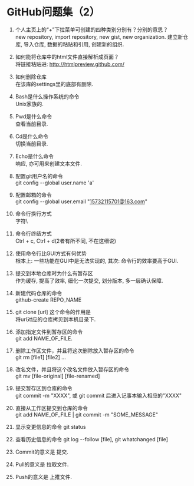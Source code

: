 # GitHub问题集（2）
1. 个人主页上的“+”下拉菜单可创建的四种类别分别有？分别的意思？  
	new repository, import repository, 	new gist, 			new organization.
	建立新仓库,		导入仓库,			数据的粘贴和引用,	创建新的组织.

2.	如何能将仓库中的html文件直接解析成页面？  
	将链接粘贴进: http://htmlpreview.github.com/

3.	如何删除仓库  
	在该库的settings里的底部有删除.

4.	Bash是什么操作系统的命令  
	Unix家族的.

5.	Pwd是什么命令  
	查看当前目录.

6.	Cd是什么命令  
	切换当前目录.

7.	Echo是什么命令  
	响应, 亦可用来创建文本文件.

8.	配置git用户名的命令  
	git config --global user.name 'a'

9.	配置邮箱的命令  
	git config --global user.email "15732115701@163.com"

10.	命令行换行方式  
	字符\

11.	命令行终结方式  
	Ctrl + c, Ctrl + d(2者有所不同, 不在这细说)

12.	使用命令行比GUI方式有何优势  
	根本上: 一些功能在GUI中是无法实现的, 
		其次:	命令行的效率要高于GUI.

13.	提交到本地仓库时为什么有暂存区  
	作为缓存, 提高了效率,
	细化一次提交, 划分版本, 多一层确认保障.

14.	新建代码仓库的命令  
	github-create REPO_NAME

15.	git clone [url] 这个命令的作用是  
    将url对应的仓库拷贝到本机目录下.

16.	添加指定文件到暂存区的命令  
	git add NAME_OF_FILE.

17.	删除工作区文件，并且将这次删除放入暂存区的命令  
	git rm [file1] [file2] ...

18.	改名文件，并且将这个改名文件放入暂存区的命令  
	git mv [file-original] [file-renamed]

19.	提交暂存区到仓库的命令  
	git commit -m "XXXX", 
	或 git commit 后进入记事本输入相应的"XXXX" 

20.	直接从工作区提交到仓库的命令  
	git add NAME_OF_FILE | git commit -m "SOME_MESSAGE"

21.	显示变更信息的命令
	git status

22.	查看历史信息的命令
	git log --follow [file], git whatchanged [file]

23.	Commit的意义是
	提交.

24.	Pull的意义是
	拉取文件.

25.	Push的意义是
	上推文件.